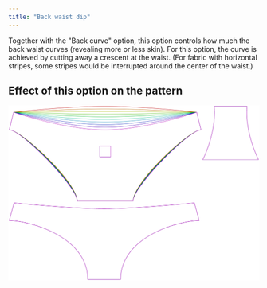 ```yaml
---
title: "Back waist dip"
---
```


Together with the "Back curve" option, this option controls how much the back waist curves (revealing more or less skin). For this option, the curve is achieved by cutting away a crescent at the waist. (For fabric with horizontal stripes, some stripes would be interrupted around the center of the waist.)

## Effect of this option on the pattern

![This image shows the effect of this option by superimposing several variants that have a different value for this option](unice_backdip_sample.svg "Effect of this option on the pattern")
